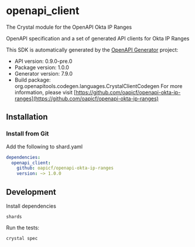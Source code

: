 # openapi_client

The Crystal module for the OpenAPI Okta IP Ranges

OpenAPI specification and a set of generated API clients for Okta IP Ranges

This SDK is automatically generated by the [OpenAPI Generator](https://openapi-generator.tech) project:

- API version: 0.9.0-pre.0
- Package version: 1.0.0
- Generator version: 7.9.0
- Build package: org.openapitools.codegen.languages.CrystalClientCodegen
For more information, please visit [https://github.com/oapicf/openapi-okta-ip-ranges](https://github.com/oapicf/openapi-okta-ip-ranges)

## Installation

### Install from Git

Add the following to shard.yaml

```yaml
dependencies:
  openapi_client:
    github: oapicf/openapi-okta-ip-ranges
    version: ~> 1.0.0
```

## Development

Install dependencies

```shell
shards
```

Run the tests:

```shell
crystal spec
```
